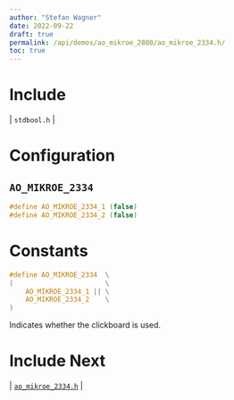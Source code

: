 ```yaml
---
author: "Stefan Wagner"
date: 2022-09-22
draft: true
permalink: /api/demos/ao_mikroe_2800/ao_mikroe_2334.h/
toc: true
---
```


# Include

| `stdbool.h` |

# Configuration

## `AO_MIKROE_2334`

```c
#define AO_MIKROE_2334_1 (false)
#define AO_MIKROE_2334_2 (false)
```

# Constants

```c
#define AO_MIKROE_2334  \
(                       \
    AO_MIKROE_2334_1 || \
    AO_MIKROE_2334_2    \
)
```

Indicates whether the clickboard is used.

# Include Next

| [`ao_mikroe_2334.h`](../ao_mikroe/ao_mikroe_2334.h.md) |
